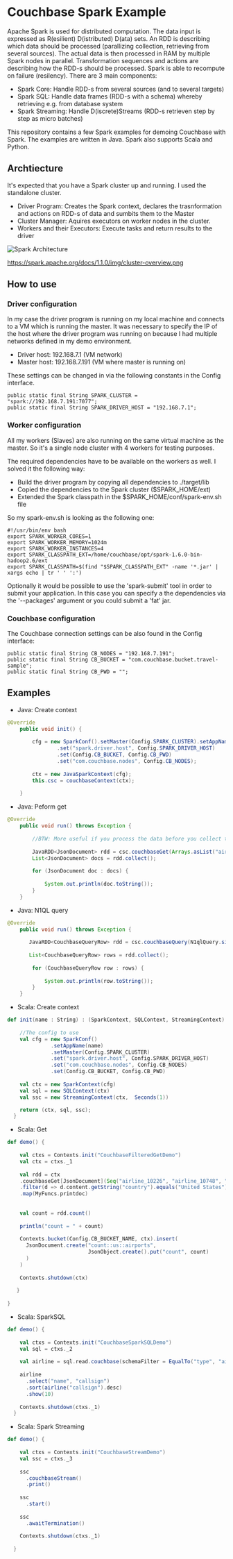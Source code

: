 # Couchbase Spark Example

Apache Spark is used for distributed computation. The data input is expressed as R(esilient) D(istributed) D(ata) sets. An RDD is describing which data should be processed (parallizing collection, retrieving from several sources). The actual data is then processed in RAM by multiple Spark nodes in parallel. Transformation sequences and actions are describing how the RDD-s should be processed. Spark is able to recompute on failure (resilency). There are 3 main components:

* Spark Core: Handle RDD-s from several sources (and to several targets)
* Spark SQL: Handle data frames (RDD-s with a schema) whereby retrieving e.g. from database system
* Spark Streaming: Handle D(iscrete)Streams (RDD-s retrieven step by step as micro batches)

This repository contains a few Spark examples for demoing Couchbase with Spark. The examples are written in Java. Spark also supports Scala and Python.

## Archtiecture

It's expected that you have a Spark cluster up and running. I used the standalone cluster.

* Driver Program: Creates the Spark context, declares the trasnformation and actions on RDD-s of data and sumbits them to the Master 
* Cluster Manager: Aquires executors on worker nodes in the cluster.
* Workers and their Executors: Execute tasks and return results to the driver

![Spark Architecture](https://spark.apache.org/docs/1.1.0/img/cluster-overview.png)

https://spark.apache.org/docs/1.1.0/img/cluster-overview.png

## How to use

### Driver configuration

In my case the driver program is running on my local machine and connects to a VM which is running the master. It was necessary to specify the IP of the host where the driver program was running on because I had multiple networks defined in my demo environment.

* Driver host: 192.168.7.1 (VM network)
* Master host: 192.168.7.191 (VM where master is running on)

These settings can be changed in via the following constants in the Config interface.

```
public static final String SPARK_CLUSTER = "spark://192.168.7.191:7077";
public static final String SPARK_DRIVER_HOST = "192.168.7.1";
```

### Worker configuration

All my workers (Slaves) are also running on the same virtual machine as the master. So it's a single node cluster with 4 workers for testing purposes.

The required dependencies have to be available on the workers as well. I solved it the following way:

* Build the driver program by copying all dependencies to ./target/lib
* Copied the dependencies to the Spark cluster ($SPARK_HOME/ext)
* Extended the Spark classpath in the $SPARK_HOME/conf/spark-env.sh file

So my spark-env.sh is looking as the following one:

```
#!/usr/bin/env bash
export SPARK_WORKER_CORES=1
export SPARK_WORKER_MEMORY=1024m
export SPARK_WORKER_INSTANCES=4
export SPARK_CLASSPATH_EXT=/home/couchbase/opt/spark-1.6.0-bin-hadoop2.6/ext
export SPARK_CLASSPATH=$(find "$SPARK_CLASSPATH_EXT" -name '*.jar' | xargs echo | tr ' ' ':')
```

Optionally it would be possible to use the 'spark-submit' tool in order to submit your application. In this case you can specify a the dependencies via the '--packages' argument or you could submit a 'fat' jar.


### Couchbase configuration

The Couchbase connection settings can be also found in the Config interface:

```
public static final String CB_NODES = "192.168.7.191";
public static final String CB_BUCKET = "com.couchbase.bucket.travel-sample";
public static final String CB_PWD = "";
```

## Examples

* Java: Create context

```Java
@Override
    public void init() {
       
        cfg = new SparkConf().setMaster(Config.SPARK_CLUSTER).setAppName(getName())
                .set("spark.driver.host", Config.SPARK_DRIVER_HOST)
                .set(Config.CB_BUCKET, Config.CB_PWD)
                .set("com.couchbase.nodes", Config.CB_NODES);
                
        ctx = new JavaSparkContext(cfg);
        this.csc = couchbaseContext(ctx);
        
    }
```

* Java: Peform get

```Java
@Override
    public void run() throws Exception {
        
        //BTW: More useful if you process the data before you collect the results
        
        JavaRDD<JsonDocument> rdd = csc.couchbaseGet(Arrays.asList("airline_10226", "airline_10748"));
        List<JsonDocument> docs = rdd.collect();
               
        for (JsonDocument doc : docs) {
            
            System.out.println(doc.toString());
        }
    }
```

* Java: N1QL query

```Java
@Override
    public void run() throws Exception {
                
       JavaRDD<CouchbaseQueryRow> rdd = csc.couchbaseQuery(N1qlQuery.simple("SELECT * FROM `travel-sample` LIMIT 10"));
       
       List<CouchbaseQueryRow> rows = rdd.collect();
       
        for (CouchbaseQueryRow row : rows) {
            
            System.out.println(row.toString());
        }
    }
```

* Scala: Create context

```Scala
def init(name : String) : (SparkContext, SQLContext, StreamingContext) = {
    
    //The config to use
    val cfg = new SparkConf()
              .setAppName(name)
              .setMaster(Config.SPARK_CLUSTER)
              .set("spark.driver.host", Config.SPARK_DRIVER_HOST)
              .set("com.couchbase.nodes", Config.CB_NODES)
              .set(Config.CB_BUCKET, Config.CB_PWD)
    
    val ctx = new SparkContext(cfg)
    val sql = new SQLContext(ctx)
    val ssc = new StreamingContext(ctx,  Seconds(1))

    return (ctx, sql, ssc);
  }
```

* Scala: Get

```Scala
def demo() {
     
    val ctxs = Contexts.init("CouchbaseFilteredGetDemo")
    val ctx = ctxs._1
    
    val rdd = ctx
    .couchbaseGet[JsonDocument](Seq("airline_10226", "airline_10748", "airline_1437"))
    .filter(d => d.content.getString("country").equals("United States"))
    .map(MyFuncs.printdoc)
    
    
    val count = rdd.count()
    
    println("count = " + count)
    
    Contexts.bucket(Config.CB_BUCKET_NAME, ctx).insert(
      JsonDocument.create("count::us::airports", 
                          JsonObject.create().put("count", count)
      )
    )
    
    Contexts.shutdown(ctx)
    
   }
  
}
```


* Scala: SparkSQL

```Scala
def demo() {
    
    val ctxs = Contexts.init("CouchbaseSparkSQLDemo")
    val sql = ctxs._2
    
    val airline = sql.read.couchbase(schemaFilter = EqualTo("type", "airline"))
     
    airline
      .select("name", "callsign")
      .sort(airline("callsign").desc)
      .show(10)
    
    Contexts.shutdown(ctxs._1)
  }
```

* Scala: Spark Streaming

```Scala
def demo() {
    
    val ctxs = Contexts.init("CouchbaseStreamDemo")
    val ssc = ctxs._3
   
    ssc
      .couchbaseStream()
      .print()
 
    ssc
      .start()
      
    ssc
      .awaitTermination()
    
    Contexts.shutdown(ctxs._1)
    
  }
```
